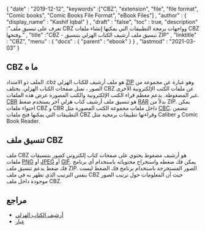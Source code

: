 {
  "date" : "2019-12-12",
  "keywords" :["CBZ", "extension", "file", "file format", "Comic books", "Comic Books File Format", "eBook Files"] ,
  "author" : {
    "display_name" : "Kashif Iqbal"
} ,
  "draft" : "false",
  "toc" : true,
  "description" :"تعرف على تنسيق ملف CBZ وواجهات برمجة التطبيقات التي يمكنها إنشاء ملفات CBZ وفتحها." ,
  "title" :"CBZ - تنسيق ملف أرشيف الكتاب الهزلي بتنسيق ZIP" ,
  "linktitle" : "CBZ",
  "menu" : {
    "docs" : {
      "parent" : "ebook"
}
} ,
  "lastmod" : "2021-03-03"
}

## CBZ ما ه

الملف ذو الامتداد .cbz هو ملف أرشيف للكتاب الهزلي [ZIP](/ar/compression/zip/) وهو عبارة عن مجموعة من الصور ، تمثل صفحات الكتاب الهزلي. يختلف CBZ عن ملفات الكتب الإلكترونية الأخرى غير المضغوطة. يدعم معظم قراء الكتب الإلكترونية والكتب المصورة عرض هذه الملفات. [CBR](/ar/ebook/cbr/) هو تنسيق ملف أرشيف كتاب هزلي آخر يستخدم ضغط [RAR](/ar/compression/rar/) بدلاً من ZIP. يمكن احتواء ملفات CBZ و CBR داخل ملفات مجموعة الكتب المصورة مثل [CBC](/ar/ebook/cbc/). تتضمن التطبيقات التي يمكنها فتح ملفات CBZ وقراءتها تطبيقات برمجية مثل Caliber و Comic Book Reader.

## تنسيق ملف CBZ

ملف CBZ هو أرشيف مضغوط يحتوي على صفحات كتاب إلكتروني كصور بتنسيقات ملفات [PNG](/ar/image/png/) أو [JPEG](/ar/image/jpeg/) أو [GIF](/ar/image/gif/). يمكن فك ضغطه واستخراج محتوياته باستخدام أي برنامج فك ضغط يدعم تنسيق ملف ZIP. الصور المستخرجة باستخدام برنامج فك الضغط ليست بنفس الترتيب الذي تظهر به في ملف CBZ حيث أن المعلومات حول ترتيب الصور موجودة داخل ملف CBZ.

## مراجع

* [أرشيف الكتاب الهزلي](https://en.wikipedia.org/wiki/Comic_book_archive)
* [عيار](https://calibre-ebook.com/)

